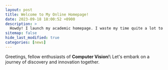 ```yaml
---
layout: post
title: Welcome to My Online Homepage!
date: 2023-09-18 18:00:52 +0900
description: >
  Howdy! I launch my academic homepage. I waste my time quite a lot to learn how Jekyll+HTML is working...
sitemap: false
hide_last_modified: true
categories: [news]
---
```


Greetings, fellow enthusiasts of __Computer Vision__!\\
Let's embark on a journey of discovery and innovation together. 
